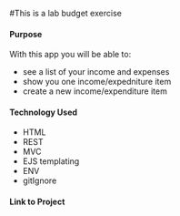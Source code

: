 #This is a lab budget exercise  

#### Purpose
With this app you will be able to:
- see a list of your income and expenses
- show you one income/expedniture item
- create a new income/expenditure item

#### Technology Used
- HTML
- REST
- MVC
- EJS templating 
- ENV
- gitIgnore


#### Link to Project

  

